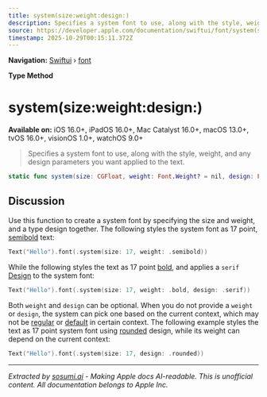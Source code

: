 ```yaml
---
title: system(size:weight:design:)
description: Specifies a system font to use, along with the style, weight, and any design parameters you want applied to the text.
source: https://developer.apple.com/documentation/swiftui/font/system(size:weight:design:)
timestamp: 2025-10-29T00:15:11.372Z
---
```


**Navigation:** [Swiftui](/documentation/swiftui) › [font](/documentation/swiftui/font)

**Type Method**

# system(size:weight:design:)

**Available on:** iOS 16.0+, iPadOS 16.0+, Mac Catalyst 16.0+, macOS 13.0+, tvOS 16.0+, visionOS 1.0+, watchOS 9.0+

> Specifies a system font to use, along with the style, weight, and any design parameters you want applied to the text.

```swift
static func system(size: CGFloat, weight: Font.Weight? = nil, design: Font.Design? = nil) -> Font
```

## Discussion

Use this function to create a system font by specifying the size and weight, and a type design together. The following styles the system font as 17 point, [semibold](/documentation/swiftui/font/weight/semibold) text:

```swift
Text("Hello").font(.system(size: 17, weight: .semibold))
```

While the following styles the text as 17 point [bold](/documentation/swiftui/font/weight/bold), and applies a `serif` [Design](/documentation/swiftui/font/design) to the system font:

```swift
Text("Hello").font(.system(size: 17, weight: .bold, design: .serif))
```

Both `weight` and `design` can be optional. When you do not provide a `weight` or `design`, the system can pick one based on the current context, which may not be [regular](/documentation/swiftui/font/weight/regular) or [default](/documentation/swiftui/font/design/default) in certain context. The following example styles the text as 17 point system font using [rounded](/documentation/swiftui/font/design/rounded) design, while its weight can depend on the current context:

```swift
Text("Hello").font(.system(size: 17, design: .rounded))
```

---

*Extracted by [sosumi.ai](https://sosumi.ai) - Making Apple docs AI-readable.*
*This is unofficial content. All documentation belongs to Apple Inc.*

